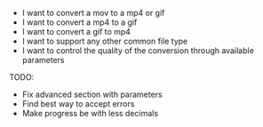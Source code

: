 - I want to convert a mov to a mp4 or gif
- I want to convert a mp4 to a gif
- I want to convert a gif to mp4
- I want to support any other common file type
- I want to control the quality of the conversion through available parameters

TODO:
- Fix advanced section with parameters
- Find best way to accept errors
- Make progress be with less decimals
